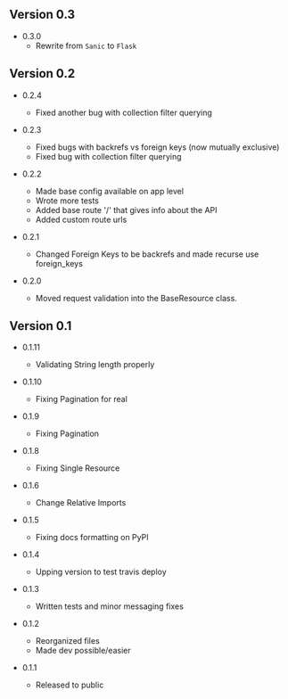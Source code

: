## Version 0.3
* 0.3.0
    * Rewrite from ``Sanic`` to ``Flask`` 

## Version 0.2

* 0.2.4
    * Fixed another bug with collection filter querying

* 0.2.3
    * Fixed bugs with backrefs vs foreign keys (now mutually exclusive)
    * Fixed bug with collection filter querying
    
* 0.2.2
    * Made base config available on app level
    * Wrote more tests
    * Added base route '/' that gives info about the API
    * Added custom route urls
    
* 0.2.1
    * Changed Foreign Keys to be backrefs and made recurse use foreign_keys 
    
* 0.2.0
    * Moved request validation into the BaseResource class.

## Version 0.1
    
* 0.1.11
    * Validating String length properly
    
* 0.1.10
    * Fixing Pagination for real

* 0.1.9
    * Fixing Pagination

* 0.1.8
    * Fixing Single Resource

* 0.1.6
    * Change Relative Imports

* 0.1.5
    * Fixing docs formatting on PyPI

* 0.1.4
    * Upping version to test travis deploy

* 0.1.3
    * Written tests and minor messaging fixes

* 0.1.2
    * Reorganized files
    * Made dev possible/easier

* 0.1.1
    * Released to public
